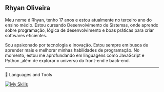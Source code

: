## Rhyan Oliveira
Meu nome é Rhyan, tenho 17 anos e estou atualmente no terceiro ano do ensino médio. Estou cursando Desenvolvimento de Sistemas, onde aprendo sobre programação, lógica de desenvolvimento e boas práticas para criar softwares eficientes.

Sou apaixonado por tecnologia e inovação. Estou sempre em busca de aprender mais e melhorar minhas habilidades de programação. No momento, estou me aprofundando em linguagens como JavaScript e Python ,além de explorar o universo do front-end e back-end.
<hr>
🧰 Languages and Tools

[![My Skills](https://skillicons.dev/icons?i=js,python,html,css,git,github,mysql,nodejs,react)](https://skillicons.dev)

